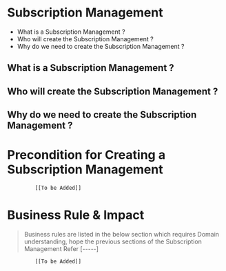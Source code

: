 # Subscription Management

* What is a Subscription Management ?
* Who will create the Subscription Management ?
* Why do we need to create the Subscription Management ? 

## What is a Subscription Management ?

## Who will create the Subscription Management ?

## Why do we need to create the Subscription Management ?

# Precondition for Creating a Subscription Management



             [[To be Added]]
 




# Business Rule & Impact 

> Business rules are listed in the below section which requires Domain understanding, hope the previous sections of the Subscription Management Refer [-----]


             [[To be Added]]
 


